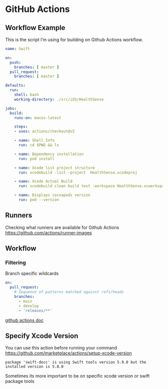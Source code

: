 # GitHub Actions

## Workflow Example

This is the script I’m using for building on Github Actions workflow.

```yaml
name: Swift

on:
  push:
    branches: [ master ]
  pull_request:
    branches: [ master ]

defaults:
  run:
    shell: bash
    working-directory: ./src/iOS/HealthSense

jobs:
  build:
    runs-on: macos-latest

    steps:
    - uses: actions/checkout@v2

    - name: Shell Info
      run: cd $PWD && ls

    - name: Dependency installation
      run: pod install

    - name: Xcode list project structure
      run: xcodebuild -list -project  HealthSense.xcodeproj

    - name: Xcode Actual Build
      run: xcodebuild clean build test -workspace HealthSense.xcworkspace -scheme HealthSenseCI -destination "platform=iOS Simulator,OS=13.3,name=iPhone 11" ONLY_ACTIVE_ARCH=NO CODE_SIGNING_REQUIRED=NO -skip-testing:HealthSenseUITests

    - name: Displays cocoapods version
      run: pod --version
```



## Runners

Checking what runners are available for Github Actions
https://github.com/actions/runner-images

## Workflow

### Filtering

Branch specific wildcards

```yaml
on:
  pull_request:
    # Sequence of patterns matched against refs/heads
    branches:    
      - main
      - develop
      - 'releases/**'
```


[github actions doc](https://docs.github.com/en/actions/using-workflows/workflow-syntax-for-github-actions#example-including-branches)

## Specify Xcode Version

You can use this action before running your command
https://github.com/marketplace/actions/setup-xcode-version

```log
package 'swift-docc' is using Swift tools version 5.9.0 but the installed version is 5.8.0
```

Sometimes its more important to be on specific xcode version or swift package tools
